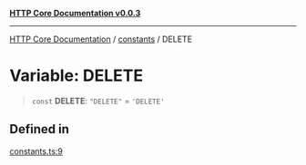 [**HTTP Core Documentation v0.0.3**](../../README.md)

***

[HTTP Core Documentation](../../modules.md) / [constants](../README.md) / DELETE

# Variable: DELETE

> `const` **DELETE**: `"DELETE"` = `'DELETE'`

## Defined in

[constants.ts:9](https://github.com/stonemjs/http-core/blob/33a82b77e98ade423889148c13f25ccd40b75c8a/src/constants.ts#L9)
